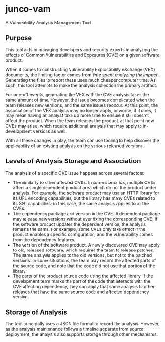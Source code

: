 # junco-vam

A Vulnerability Analysis Management Tool


## Purpose

This tool aids in managing developers and security experts in analyzing the effects of Common Vulnerabilities and Exposures (CVE) on a given software product.

When it comes to constructing Vulnerability Exploitability eXchange (VEX) documents, the limiting factor comes from *time spent analyzing the impact*.  Generating the files to report these uses much cheaper computer time.  As such, this tool attempts to make the analysis collection the primary artifact.

For one-off events, generating the VEX with the CVE analysis takes the same amount of time.  However, the issue becomes complicated when the team releases new versions, and the same issues reoccur.  At this point, the association of the VEX analysis may no longer apply, or worse, if it does, it may mean having an analyst take up more time to ensure it still doesn't affect the product.  When the team releases the product, at that point new CVEs may arise, which require additional analysis that may apply to in-development versions as well.

With all these changes in play, the team can use tooling to help discover the applicability of an existing analysis on the various released versions.


## Levels of Analysis Storage and Association

The analysis of a specific CVE issue happens across several factors:

* The similarly to other affected CVEs.  In some scenarios, multiple CVEs affect a single dependent product area which do not the product under analysis.  For example, the software product may use an HTTP library for its URL encoding capabilities, but the library has many CVEs related to its SSL capabilities; in this case, the same analysis applies to all the CVEs.
* The dependency package and version in the CVE.  A dependent package may release new versions without ever fixing the corresponding CVE.  If the software product updates the dependent version, the analysis remains the same.  For example, some CVEs only take effect if the product enables a specific configuration, and the vulnerability comes from the dependency features.
* The version of the software product.  A newly discovered CVE may apply to old, released software, which required the team to release patches.  The same analysis applies to the old versions, but not to the patched versions.  In some situations, the team may record the affected parts of the source code, and note that the code did not use that portion of the library.
* The parts of the product source code using the affected library.  If the development team marks the part of the code that interacts with the CVE affecting dependency, they can apply that same analysis to other releases that have the same source code and affected dependency version.


## Storage of Analysis

The tool principally uses a JSON file format to record the analysis.  However, as the analysis maintenance follows a timeline separate from source deployment, the analysis also supports storage through other mechanisms.
